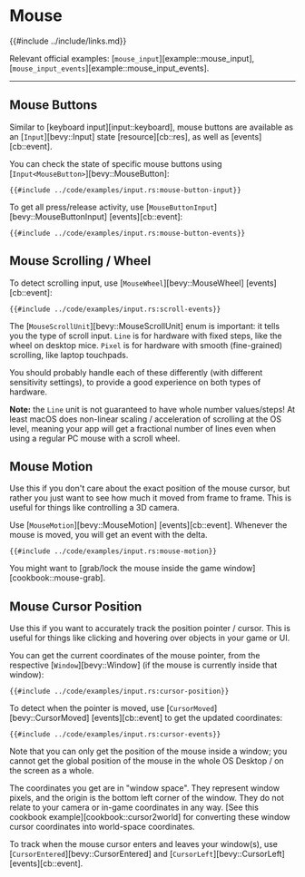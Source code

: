 # Mouse

{{#include ../include/links.md}}

Relevant official examples:
[`mouse_input`][example::mouse_input],
[`mouse_input_events`][example::mouse_input_events].

---

## Mouse Buttons

Similar to [keyboard input][input::keyboard], mouse buttons are available
as an [`Input`][bevy::Input] state [resource][cb::res], as well as
[events][cb::event].

You can check the state of specific mouse buttons using
[`Input<MouseButton>`][bevy::MouseButton]:

```rust,no_run,noplayground
{{#include ../code/examples/input.rs:mouse-button-input}}
```

To get all press/release activity, use
[`MouseButtonInput`][bevy::MouseButtonInput] [events][cb::event]:

```rust,no_run,noplayground
{{#include ../code/examples/input.rs:mouse-button-events}}
```

## Mouse Scrolling / Wheel

To detect scrolling input, use [`MouseWheel`][bevy::MouseWheel] [events][cb::event]:

```rust,no_run,noplayground
{{#include ../code/examples/input.rs:scroll-events}}
```

The [`MouseScrollUnit`][bevy::MouseScrollUnit] enum is important: it tells
you the type of scroll input. `Line` is for hardware with fixed steps, like
the wheel on desktop mice. `Pixel` is for hardware with smooth (fine-grained)
scrolling, like laptop touchpads.

You should probably handle each of these differently (with different
sensitivity settings), to provide a good experience on both types of hardware.

**Note:** the `Line` unit is not guaranteed to have whole number values/steps!
At least macOS does non-linear scaling / acceleration of scrolling at the OS
level, meaning your app will get a fractional number of lines even when using a
regular PC mouse with a scroll wheel.

## Mouse Motion

Use this if you don't care about the exact position of the mouse cursor,
but rather you just want to see how much it moved from frame to frame. This
is useful for things like controlling a 3D camera.

Use [`MouseMotion`][bevy::MouseMotion] [events][cb::event]. Whenever the
mouse is moved, you will get an event with the delta.

```rust,no_run,noplayground
{{#include ../code/examples/input.rs:mouse-motion}}
```

You might want to [grab/lock the mouse inside the game
window][cookbook::mouse-grab].

## Mouse Cursor Position

Use this if you want to accurately track the position pointer / cursor. This is
useful for things like clicking and hovering over objects in your game or UI.

You can get the current coordinates of the mouse pointer, from the respective
[`Window`][bevy::Window] (if the mouse is currently inside that window):

```rust,no_run,noplayground
{{#include ../code/examples/input.rs:cursor-position}}
```

To detect when the pointer is moved, use [`CursorMoved`][bevy::CursorMoved]
[events][cb::event] to get the updated coordinates:

```rust,no_run,noplayground
{{#include ../code/examples/input.rs:cursor-events}}
```

Note that you can only get the position of the mouse inside a window;
you cannot get the global position of the mouse in the whole OS Desktop /
on the screen as a whole.

The coordinates you get are in "window space". They represent window
pixels, and the origin is the bottom left corner of the window. They do not
relate to your camera or in-game coordinates in any way. [See this cookbook
example][cookbook::cursor2world] for converting these window cursor coordinates
into world-space coordinates.

To track when the mouse cursor enters and leaves your window(s), use
[`CursorEntered`][bevy::CursorEntered] and [`CursorLeft`][bevy::CursorLeft]
[events][cb::event].
